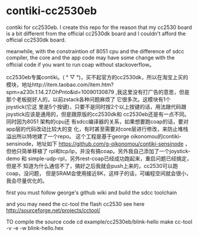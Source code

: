 contiki-cc2530eb
================

contiki for cc2530eb. I create this repo for the reason that my cc2530
board is a bit different from the official cc2530dk board and I
couldn't afford the official cc2530dk board.

meanwhile, with the constraintion of 8051 cpu and the difference of
sdcc compiler, the core and the app code may have some change with the
official code if you want to run coap without stackoverflow。

cc2530eb专属contiki。( ° ▽ °)，买不起官方的cc2530dk，所以在淘宝上买的模块，地址http://item.taobao.com/item.htm?spm=a230r.1.14.27.OhPnto&id=10090130879
,我这里没有打广告的意思，但是那个老板挺好人的，以前zstack各种问题麻烦了
它很多次。这模块有1个joystick(它这
里是5个按键)，只要不是同时按2个以上按键的话，用法跟代码跟joystick应该是通用的，但是跟原版的cc2530dk和
cc2530eb还是有一点不同。同时因为8051 架构的cpu还
有sdcc编译器的关系，如果想要跑coap的话，要对app层的代码改动比较大的变
化，有时甚至需要对core层进行修改，来防止堆栈溢出所以特地建了一个repo。
这个工程是基于george oikonomou的contiki-sensinode，地址如下
https://github.com/g-oikonomou/contiki-sensinode ，但他只简单移植了
rpl和tcp/ip，并没有搞coap。另外我自己添加了一个joystick-demo 和
simple-udp-rpl，另外rest-coap已经成功跑起来，重启问题已经搞定，但是不
知道为什么通信不了，搞好之后我就会push上来的，cc2530可以跑coap，没问题，
但是SRAM会使用接近8K，这样子的话，可编程空间就会很小，我会尽量优化的。

first you must follow george's github wiki and build the sdcc
toolchain

and you may need the cc-tool the flash cc2530 see here http://sourceforge.net/projects/cctool/

TO compile the source code 
cd example/cc2530eb/blink-hello
make
cc-tool -v -e -w blink-hello.hex
